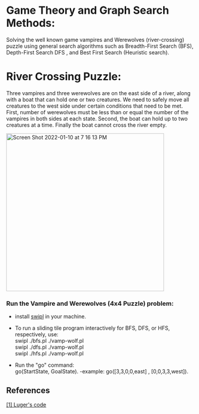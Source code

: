 <!-- Coursera-Machine-Learning-Stanford is being sponsored by the following tool; please help to support us by taking a look and signing up to a free trial
<a href="https://tracking.gitads.io/?repo=Coursera-Machine-Learning-Stanford"><img src="https://images.gitads.io/Coursera-Machine-Learning-Stanford" alt="GitAds"/></a> -->

# Game Theory and Graph Search Methods:
Solving the well known game vampires and Werewolves (river-crossing) puzzle using general search algorithms such as Breadth-First Search (BFS), Depth-First Search DFS , and Best First Search (Heuristic search).

# River Crossing Puzzle:
Three vampires and three werewolves are on the east side of a river, along with a boat that can hold one or two creatures. We need to safely move all creatures to the west side under certain conditions that need to be met. First, number of werewolves must be less than or equal the number of the vampires in both sides at each state.  Second, the boat can hold up to two creatures at a time. Finally the boat cannot cross the river empty.


<img width="422" alt="Screen Shot 2022-01-10 at 7 16 13 PM" src="https://user-images.githubusercontent.com/37596986/148869621-42ebfab5-a511-4ad4-a45d-b899a3ad1c86.png">




### Run the Vampire and Werewolves (4x4 Puzzle) problem:
* install [swipl](https://www.swi-prolog.org/download/stable) in your machine.
* To run a sliding tile program interactively for BFS, DFS, or HFS, respectively, use: <br/>
swipl  ./bfs.pl ./vamp-wolf.pl <br/>
swipl  ./dfs.pl ./vamp-wolf.pl <br/>
swipl  ./hfs.pl ./vamp-wolf.pl <br/>

* Run the "go" command: <br/>
go(StartState, GoalState). -example:  go([3,3,0,0,east] , [0,0,3,3,west]).

## References
[[1] Luger's code](https://www.cs.unm.edu/~luger/)
